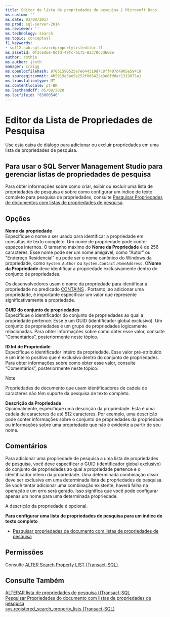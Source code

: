 ```yaml
---
title: Editor de lista de propriedades de pesquisa | Microsoft Docs
ms.custom: ''
ms.date: 03/08/2017
ms.prod: sql-server-2014
ms.reviewer: ''
ms.technology: search
ms.topic: conceptual
f1_keywords:
- sql12.swb.spl.searchpropertylisteditor.f1
ms.assetid: 0f3ced6e-0dfd-49fc-b175-82378c3d668e
author: rothja
ms.author: jroth
manager: craigg
ms.openlocfilehash: 97061590525a7e644319d7c8ff407d4905e59418
ms.sourcegitcommit: 4b5919e3ae5e252f8d6422e8e6fddac1319075a1
ms.translationtype: MT
ms.contentlocale: pt-BR
ms.lasthandoff: 05/09/2020
ms.locfileid: "83000546"
---
```

# <a name="search-property-list-editor"></a>Editor da Lista de Propriedades de Pesquisa
  Use esta caixa de diálogo para adicionar ou excluir propriedades em uma lista de propriedades de pesquisa.  
  
## <a name="to-use-sql-server-management-studio-to-manage-search-property-lists"></a>Para usar o SQL Server Management Studio para gerenciar listas de propriedades de pesquisa  
 Para obter informações sobre como criar, exibir ou excluir uma lista de propriedades de pesquisa e sobre como configurar um índice de texto completo para pesquisa de propriedades, consulte [Pesquisar Propriedades de documentos com listas de propriedades de pesquisa](../relational-databases/search/search-document-properties-with-search-property-lists.md).  
  
## <a name="options"></a>Opções  
 **Nome da propriedade**  
 Especifique o nome a ser usado para identificar a propriedade em consultas de texto completo. Um nome de propriedade pode conter espaços internos. O tamanho máximo do **Nome da Propriedade** é de 256 caracteres. Esse nome pode ser um nome amigável, como "Autor" ou "Endereço Residencial" ou pode ser o nome canônico do Windows da propriedade, como `System.Author` ou `System.Contact.HomeAddress`. O**Nome da Propriedade** deve identificar a propriedade exclusivamente dentro do conjunto de propriedades.  
  
 Os desenvolvedores usam o nome da propriedade para identificar a propriedade no predicado [CONTAINS](/sql/t-sql/queries/contains-transact-sql) . Portanto, ao adicionar uma propriedade, é importante especificar um valor que represente significativamente a propriedade.  
  
 **GUID do conjunto de propriedades**  
 Especifique o identificador do conjunto de propriedades ao qual a propriedade pertence. Esse é um GUID (identificador global exclusivo). Um conjunto de propriedades é um grupo de propriedades logicamente relacionadas. Para obter informações sobre como obter esse valor, consulte “Comentários”, posteriormente neste tópico.  
  
 **ID Int de Propriedade**  
 Especifique o identificador inteiro da propriedade. Esse valor pré-atribuído é um inteiro positivo que é exclusivo dentro do conjunto de propriedades. Para obter informações sobre como obter esse valor, consulte “Comentários”, posteriormente neste tópico.  
  
> [!NOTE]  
>  Propriedades de documento que usam identificadores de cadeia de caracteres não têm suporte da pesquisa de texto completo.  
  
 **Descrição da Propriedade**  
 Opcionalmente, especifique uma descrição da propriedade. Esta é uma cadeia de caracteres de até 512 caracteres. Por exemplo, uma descrição pode conter informações sobre o conjunto de propriedades da propriedade ou informações sobre uma propriedade que não é evidente a partir de seu nome.  
  
## <a name="remarks"></a>Comentários  
 Para adicionar uma propriedade de pesquisa a uma lista de propriedades de pesquisa, você deve especificar o GUID (identificador global exclusivo) do conjunto de propriedades ao qual a propriedade pertence e o identificador inteiro da propriedade. Uma determinada combinação disso deve ser exclusiva em uma determinada lista de propriedades de pesquisa. Se você tentar adicionar uma combinação existente, haverá falha na operação e um erro será gerado. Isso significa que você pode configurar apenas um nome para uma determinada propriedade.  
  
 A descrição da propriedade é opcional.  
  
 **Para configurar uma lista de propriedades de pesquisa para um índice de texto completo**  
  
-   [Pesquisar propriedades de documento com listas de propriedades de pesquisa](../relational-databases/search/search-document-properties-with-search-property-lists.md)  
  
## <a name="permissions"></a>Permissões  
 Consulte [ALTER Search Property LIST &#40;Transact-SQL&#41;](/sql/t-sql/statements/alter-search-property-list-transact-sql).  
  
## <a name="see-also"></a>Consulte Também  
 [ALTERAR lista de propriedades de pesquisa &#40;&#41;Transact-SQL](/sql/t-sql/statements/alter-search-property-list-transact-sql)   
 [Pesquisar Propriedades do documento com listas de propriedades de pesquisa](../relational-databases/search/search-document-properties-with-search-property-lists.md)   
 [sys.registered_search_property_lists &#40;Transact-SQL&#41;](/sql/relational-databases/system-catalog-views/sys-registered-search-property-lists-transact-sql)  
  
  
